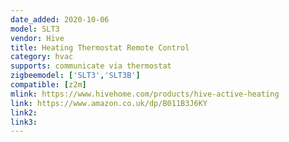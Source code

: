 ```yaml
---
date_added: 2020-10-06
model: SLT3
vendor: Hive
title: Heating Thermostat Remote Control
category: hvac
supports: communicate via thermostat
zigbeemodel: ['SLT3','SLT3B']
compatible: [z2m]
mlink: https://www.hivehome.com/products/hive-active-heating
link: https://www.amazon.co.uk/dp/B011B3J6KY
link2: 
link3: 
---
```

